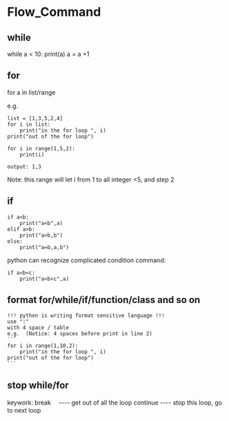 # Flow_Command

## while
while a < 10:
	print(a)
    a = a +1

## for
for a in list/range

e.g.
```
list = [1,3,5,2,4]
for i in list:
	print("in the for loop ", i)
print("out of the for loop")
```

```
for i in range(1,5,2):
	print(i)

output: 1,3
```
Note: this range will let i from 1  to all integer <5, and step 2


## if
```
if a<b:
	print("a<b",a)
elif a>b:
	print("a>b,b")
else:
	print("a=b,a,b")
```


python can recognize complicated condition command:
```
if a<b<c:
	print("a<b<c",a)
```

## format for/while/if/function/class and so on
    !!! python is writing format sensitive language !!! 
	use ":"
	with 4 space / table
	e.g.  (Notice: 4 spaces before print in line 2)
	```
	for i in range(1,10,2):
		print("in the for loop ", i)
	print("out of the for loop")
	```


## stop while/for 

keywork: break   　----  get out of all the loop
         continue  ----  stop this loop,  go to next loop


